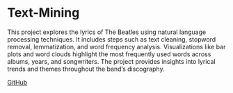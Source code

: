 # Text-Mining
This project explores the lyrics of The Beatles using natural language processing techniques. It includes steps such as text cleaning, stopword removal, lemmatization, and word frequency analysis. Visualizations like bar plots and word clouds highlight the most frequently used words across albums, years, and songwriters. The project provides insights into lyrical trends and themes throughout the band’s discography.

<a href="file:///C:/Users/enesd/Documents/YapayAr%C4%B1Enescan.html">GitHub</a>
